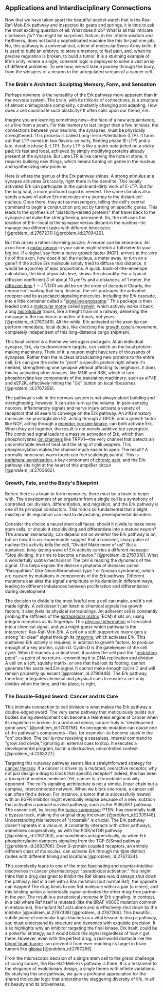 ## Applications and Interdisciplinary Connections

Now that we have taken apart the beautiful pocket watch that is the Ras-Raf-Mek-Erk pathway and inspected its gears and springs, it is time to ask the most exciting question of all: What does it *do*? What is all this intricate clockwork *for*? You might be surprised. Nature, in her infinite wisdom and thriftiness, does not build a sophisticated machine like this for just one job. No, this pathway is a universal tool, a kind of molecular Swiss Army knife. It is used to build an embryo, to store a memory, to feel pain, and, when its precise regulation is broken, to build a tumor. It is a stunning example of life's unity, where a single, coherent logic is deployed to solve a vast array of different problems. To see how, we will take a journey through the body, from the whispers of a neuron to the unregulated scream of a cancer cell.

### The Brain's Architect: Sculpting Memory, Form, and Sensation

Perhaps nowhere is the versatility of the Erk pathway more apparent than in the nervous system. The brain, with its trillions of connections, is a structure of almost unimaginable complexity, constantly changing and adapting. How does a cell coordinate such plasticity? It often calls upon our friend, Erk.

Imagine you are learning something new—the face of a new acquaintance, or a line from a poem. For this memory to last longer than a few minutes, the connections between your neurons, the synapses, must be physically strengthened. This process is called Long-Term Potentiation (LTP). It turns out that LTP comes in two flavors: an early, fleeting phase (E-LTP) and a late, durable phase (L-LTP). Early LTP is like a quick note jotted on a sticky pad; it’s fast and local, achieved by simply modifying proteins already present at the synapse. But Late LTP is like carving the note in stone; it requires building new things, which means turning on genes in the nucleus and synthesizing new proteins.

Here is where the genius of the Erk pathway shines. A strong stimulus at a synapse activates Erk locally, right there in the dendrite. This locally activated Erk can participate in the quick-and-dirty work of E-LTP. But for the long haul, a more profound signal is needed. The same stimulus also sends a wave of active Erk molecules on a journey to the distant cell nucleus. Once there, they act as messengers, telling the cell's central command to begin a construction project by turning on specific genes. This leads to the synthesis of "plasticity-related proteins" that travel back to the synapse and make the strengthening permanent. So, the cell uses the *location* of Erk—local at the synapse versus distant in the nucleus—to manage two different tasks with different timescales [@problem_id:2767231] [@problem_id:2709429].

But this raises a rather charming puzzle. A neuron can be enormous. An axon from a [motor neuron](@article_id:178469) in your spine might stretch a full meter to your big toe. If a signal, say from a [nerve growth factor](@article_id:168312) (NGF), arrives at the very tip of this axon, how does it tell the nucleus, a meter away, to turn on a gene? If the active Erk molecule simply tried to diffuse that distance, it would be a journey of epic proportions. A quick, back-of-the-envelope calculation, the kind physicists love, shows the absurdity. For a typical diffusion coefficient $D$ of about $10 \ \mu\text{m}^2/\text{s}$ and a distance $L$ of $1$ meter, the [diffusion time](@article_id:274400) $t \sim L^2 / (2D)$ would be on the order of *decades*! Clearly, the neuron isn't waiting that long. Instead, the cell packages the activated receptor and its associated signaling molecules, including the Erk cascade, into a little container called a "[signaling endosome](@article_id:169325)." This package is then loaded onto a [molecular motor](@article_id:163083) called [dynein](@article_id:163216), which actively walks it back along [microtubule](@article_id:164798) tracks, like a freight train on a railway, delivering the message to the nucleus in a matter of hours, not years [@problem_id:2767249]. All the while, Erk activated at the axon tip can perform immediate, local duties, like directing the [growth cone](@article_id:176929)'s movement, completely independent of this long-distance cargo shipment.

This local control is a theme we see again and again. At an individual synapse, Erk, via its downstream targets, can switch on the local protein-making machinery. Think of it: a neuron might have tens of thousands of synapses. Rather than the nucleus broadcasting new proteins to the entire cell, Erk can give the order to "print" a specific protein right where it's needed, strengthening one synapse without affecting its neighbors. It does this by activating other kinases, like MNK and RSK, which in turn phosphorylate key components of the translation machinery, such as eIF4E and eEF2K, effectively hitting the "Go" button on local ribosomes [@problem_id:2767296].

The pathway's role in the nervous system is not always about building and strengthening, however. It can also turn up the volume. In pain-sensing neurons, inflammatory signals and nerve injury activate a variety of receptors that all seem to converge on the Erk pathway. An inflammatory molecule like prostaglandin E2, acting through a GPCR, and a growth factor like NGF, acting through a [receptor tyrosine kinase](@article_id:152773), can both activate Erk. When they act together, the result is not merely additive but synergistic. The combined signal leads to a massive activation of Erk, which then phosphorylates [ion channels](@article_id:143768) like TRPV1—the very channel that detects an uncomfortable level of heat and the sting of chili peppers. This phosphorylation makes the channel much easier to open. The result? A normally innocuous warm touch can feel scaldingly painful. This is [peripheral sensitization](@article_id:187712), a key component of [chronic pain](@article_id:162669), and the Erk pathway sits right at the heart of this amplifier circuit [@problem_id:2703662].

### Growth, Fate, and the Body's Blueprint

Before there is a brain to form memories, there must be a brain to begin with. The development of an organism from a single cell is a symphony of controlled cell division, differentiation, and migration, and the Erk pathway is one of its principal conductors. This role is so fundamental that a slight misstep in its regulation can lead to devastating developmental disorders.

Consider the choice a neural stem cell faces: should it divide to make more stem cells, or should it stop dividing and differentiate into a mature neuron? The answer, remarkably, can depend not on *whether* the Erk pathway is on, but on *how* it is on. Experiments suggest that a transient, sharp pulse of nuclear Erk activity tells the cell, "Divide! Make more of us!" But a sustained, long-lasting wave of Erk activity carries a different message: "Stop dividing. It's time to become a neuron." [@problem_id:2767310]. What a wonderfully subtle mechanism! The cell is reading the *dynamics* of the signal. This helps explain the diverse symptoms of diseases called "Rasopathies" (like Neurofibromatosis type 1 or Noonan syndrome), which are caused by mutations in components of the Erk pathway. Different mutations can alter the signal's
amplitude or its duration in different ways, leading to different imbalances between proliferation and differentiation during development.

The decision to divide is the most fateful one a cell can make, and it's not made lightly. A cell doesn't just listen to chemical signals like growth factors; it also *feels* its physical surroundings. An adherent cell is constantly probing the stiffness of the [extracellular matrix](@article_id:136052) (ECM) it sits on, using integrin receptors as its fingertips. This [physical information](@article_id:152062) is translated into a chemical signal, and you might guess which pathway is the interpreter: Ras-Raf-Mek-Erk. A cell on a stiff, supportive matrix gets a strong "all clear" signal through its [integrins](@article_id:146142), which activates Erk. This sustained Erk activity is required, in addition to growth factors, to produce enough of a key protein, cyclin D. Cyclin D is the gatekeeper of the cell cycle. When it reaches a critical level, it pushes the cell past the "[restriction point](@article_id:186773)"—a point of no return—committing it to DNA replication and division. A cell on a soft, squishy matrix, or one that has lost its footing, cannot generate this sustained Erk signal. It cannot make enough cyclin D and will remain prudently quiescent [@problem_id:2790448]. The Erk pathway, therefore, integrates chemical and physical cues to ensure a cell only divides when the time, and the place, is right.

### The Double-Edged Sword: Cancer and Its Cure

This intimate connection to cell division is what makes the Erk pathway a double-edged sword. The very same pathway that meticulously builds our bodies during development can become a relentless engine of cancer when its regulation is broken. In a profound sense, cancer truly is "development gone awry" [@problem_id:1706758]. An oncogenic mutation can cause one of the pathway's components—Ras, for example—to become stuck in the "on" position. The cell is now receiving a ceaseless, internal command to "grow and divide," ignoring all external cues to stop. It executes a developmental program, but in a destructive, uncontrolled context [@problem_id:2283227].

Targeting this runaway pathway seems like a straightforward strategy for [cancer therapy](@article_id:138543). If a cancer is driven by a mutated, overactive receptor, why not just design a drug to block that specific receptor? Indeed, this has been a triumph of modern medicine. Yet, cancer is a formidable and wily opponent. The cell's signaling architecture is not a simple, linear chain but a complex, interconnected network. When we block one route, a cancer cell can often find a detour. For instance, a tumor that is successfully treated with an EGFR inhibitor might eventually relapse because of a new mutation that activates a *parallel* survival pathway, such as the PI3K/AKT pathway. The cancer cell, by losing the [tumor suppressor](@article_id:153186) PTEN, has essentially built a bypass track, making the original drug irrelevant [@problem_id:2305148]. Understanding this network of "crosstalk" is crucial. The Erk pathway doesn't operate in a vacuum; it constantly interacts with other pathways, sometimes cooperatively, as with the PI3K/mTOR pathway [@problem_id:2767263], and sometimes antagonistically, as when Erk phosphorylation dampens signaling from the TGF-β/Smad pathway [@problem_id:2683706]. Even G-protein coupled receptors, an entirely different class of molecules, can activate Erk through multiple distinct routes with different timing and locations [@problem_id:2767334].

This complexity leads to one of the most fascinating and counter-intuitive discoveries in cancer pharmacology: "paradoxical activation." You might think that a drug designed to inhibit the Raf kinase would always shut down the pathway. But in a cell with a Ras mutation (but normal Raf), the opposite can happen! The drug binds to one Raf molecule within a pair (a dimer), and this binding action allosterically *super-activates* the other drug-free partner in the pair. The result is a paradoxical *increase* in Erk signaling. In contrast, in a cell where Raf itself is mutated (like the BRAF V600E mutation common in melanoma), the mutant Raf acts alone and is effectively shut down by the inhibitor [@problem_id:2767339] [@problem_id:2767266]. This beautiful, subtle piece of molecular logic teaches us a vital lesson: to drug a pathway, you must understand its structure and dynamics with exquisite precision. It also highlights why an inhibitor targeting the final kinase, Erk itself, could be a powerful strategy, as it would block the signal regardless of how it got there. However, even with the perfect drug, a real-world obstacle like the [blood-brain barrier](@article_id:145889) can prevent it from ever reaching its target in brain tumors like [glioma](@article_id:190206) [@problem_id:2767266].

From the microscopic decision of a single stem cell to the grand challenge of curing cancer, the Ras-Raf-Mek-Erk pathway is there. It is a testament to the elegance of evolutionary design, a single theme with infinite variations. By studying this one pathway, we gain a profound appreciation for the shared molecular logic that underpins the staggering diversity of life, in all its beauty and its brokenness.